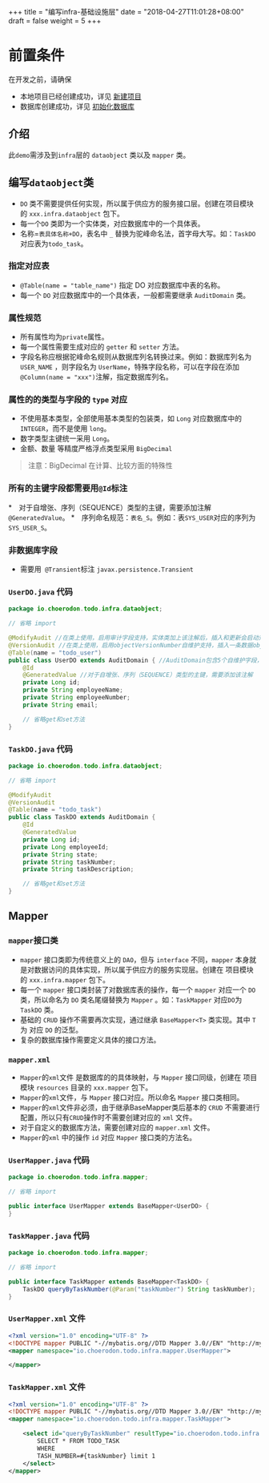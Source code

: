 +++
title = "编写infra-基础设施层"
date = "2018-04-27T11:01:28+08:00"
draft = false
weight = 5
+++

# 前置条件

在开发之前，请确保

* 本地项目已经创建成功，详见 [新建项目](../create_project/)
* 数据库创建成功，详见 [初始化数据库](../init_db/)

## 介绍

此`demo`需涉及到`infra`层的 `dataobject` 类以及 `mapper` 类。

## 编写`dataobject`类

* `DO` 类不需要提供任何实现，所以属于供应方的服务接口层。创建在项目模块的 `xxx.infra.dataobject` 包下。
* 每一个`DO` 类即为一个实体类，对应数据库中的一个具体表。
* 名称=`表具体名称+DO`，表名中 `_` 替换为驼峰命名法，首字母大写。如：`TaskDO` 对应表为`todo_task`。

### 指定对应表

* `@Table(name = "table_name")` 指定 DO 对应数据库中表的名称。
* 每一个 `DO` 对应数据库中的一个具体表，一般都需要继承 `AuditDomain` 类。

### 属性规范
    
* 所有属性均为`private`属性。
* 每一个属性需要生成对应的 `getter` 和 `setter` 方法。
* 字段名称应根据驼峰命名规则从数据库列名转换过来。例如：数据库列名为 `USER_NAME` ，则字段名为 `UserName`，特殊字段名称，可以在字段在添加 `@Column(name = "xxx")`注解，指定数据库列名。

### 属性的的类型与字段的 `type` 对应

* 不使用基本类型，全部使用基本类型的包装类，如 `Long` 对应数据库中的 `INTEGER`，而不是使用 `long`。
* 数字类型主键统一采用 `Long`。
* 金额、数量 等精度严格浮点类型采用 `BigDecimal`

> 注意：BigDecimal 在计算、比较方面的特殊性

### 所有的主键字段都需要用`@Id`标注

*　对于自增张、序列（SEQUENCE）类型的主键，需要添加注解`@GeneratedValue`。
*　序列命名规范：`表名_S`。例如：表`SYS_USER`对应的序列为 `SYS_USER_S`。

### 非数据库字段

* 需要用` @Transient`标注 `javax.persistence.Transient`

### `UserDO.java` 代码
```java
package io.choerodon.todo.infra.dataobject;

// 省略 import

@ModifyAudit //在类上使用，启用审计字段支持，实体类加上该注解后，插入和更新会启动对creationDate、createdBy、lastUpdateDate、lastUpdatedBy自维护字段支持
@VersionAudit //在类上使用，启用objectVersionNumber自维护支持，插入一条数据objectVersionNumber默认为1，每次update后objectVersionNumber自增1
@Table(name = "todo_user")
public class UserDO extends AuditDomain { //AuditDomain包含5个自维护字段，使用@ModifyAudit和@VersionAudit的实体类要继承该类
    @Id
    @GeneratedValue //对于自增张、序列（SEQUENCE）类型的主键，需要添加该注解
    private Long id;
    private String employeeName;
    private String employeeNumber;
    private String email;

    // 省略get和set方法
}

```

### `TaskDO.java` 代码
```java
package io.choerodon.todo.infra.dataobject;

// 省略 import

@ModifyAudit
@VersionAudit
@Table(name = "todo_task")
public class TaskDO extends AuditDomain { 
    @Id
    @GeneratedValue
    private Long id;
    private Long employeeId;
    private String state;
    private String taskNumber;
    private String taskDescription;

    // 省略get和set方法
}
```

## Mapper
### `mapper`接口类

* `mapper` 接口类即为传统意义上的 `DAO`，但与 `interface` 不同，`mapper` 本身就是对数据访问的具体实现，所以属于供应方的服务实现层。创建在 项目模块 的 `xxx.infra.mapper` 包下。
*  每一个 `mapper` 接口类封装了对数据库表的操作，每一个 `mapper` 对应一个 `DO` 类，所以命名为 `DO` 类名尾缀替换为 `Mapper` 。如：`TaskMapper` 对应`DO`为 `TaskDO` 类。
* 基础的 `CRUD` 操作不需要再次实现，通过继承 `BaseMapper<T>` 类实现。其中 `T` 为 对应 `DO` 的泛型。
* 复杂的数据库操作需要定义具体的接口方法。

### `mapper.xml`

* `Mapper`的`xml`文件 是数据库的的具体映射，与 `Mapper` 接口同级，创建在 项目模块 `resources` 目录的 `xxx.mapper` 包下。
* `Mapper`的`xml`文件，与 `Mapper` 接口对应。所以命名 `Mapper` 接口类相同。
* `Mapper`的`xml`文件非必须，由于继承BaseMapper类后基本的 `CRUD` 不需要进行配置，所以只有`CRUD`操作时不需要创建对应的 `xml` 文件。
* 对于自定义的数据库方法，需要创建对应的 `mapper.xml` 文件。
* `Mapper`的`xml` 中的操作 `id` 对应 `Mapper` 接口类的方法名。

### `UserMapper.java` 代码
``` java
package io.choerodon.todo.infra.mapper;

// 省略 import

public interface UserMapper extends BaseMapper<UserDO> {
}
```

### `TaskMapper.java` 代码
``` java
package io.choerodon.todo.infra.mapper;

// 省略 import

public interface TaskMapper extends BaseMapper<TaskDO> {
    TaskDO queryByTaskNumber(@Param("taskNumber") String taskNumber);
}

```
### `UserMapper.xml` 文件
``` xml
<?xml version="1.0" encoding="UTF-8" ?>
<!DOCTYPE mapper PUBLIC "-//mybatis.org//DTD Mapper 3.0//EN" "http://mybatis.org/dtd/mybatis-3-mapper.dtd" >
<mapper namespace="io.choerodon.todo.infra.mapper.UserMapper">

</mapper>
```

### `TaskMapper.xml` 文件
``` xml
<?xml version="1.0" encoding="UTF-8" ?>
<!DOCTYPE mapper PUBLIC "-//mybatis.org//DTD Mapper 3.0//EN" "http://mybatis.org/dtd/mybatis-3-mapper.dtd" >
<mapper namespace="io.choerodon.todo.infra.mapper.TaskMapper">

    <select id="queryByTaskNumber" resultType="io.choerodon.todo.infra.dataobject.TaskDO">
        SELECT * FROM TODO_TASK 
        WHERE
        TASH_NUMBER=#{taskNumber} limit 1
    </select>
</mapper>
```